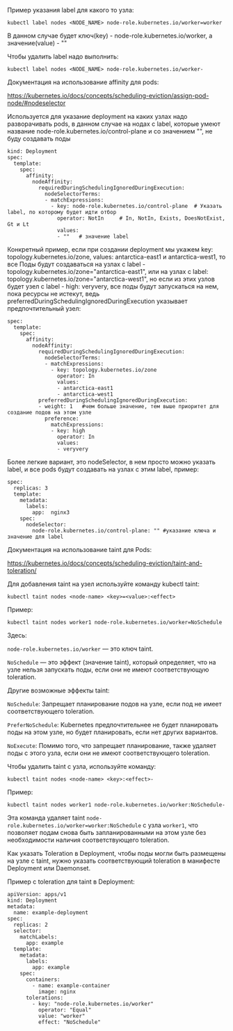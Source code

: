 Пример указания label для какого то узла:
```
kubectl label nodes <NODE_NAME> node-role.kubernetes.io/worker=worker
```
В данном случае будет ключ(key) - node-role.kubernetes.io/worker, а значение(value) - ""

Чтобы удалить label надо выполнить:
```
kubectl label nodes <NODE_NAME> node-role.kubernetes.io/worker-
```
Документация на использование affinity для pods:

https://kubernetes.io/docs/concepts/scheduling-eviction/assign-pod-node/#nodeselector

Используется для указание deployment на каких узлах надо разворачивать pods, в данном случае на нодах с label, которые умеют название node-role.kubernetes.io/control-plane и со значением "", не 
буду создавать поды
```
kind: Deployment
spec:
  template:
    spec:
      affinity:
        nodeAffinity:
          requiredDuringSchedulingIgnoredDuringExecution:
            nodeSelectorTerms:
            - matchExpressions:
              - key: node-role.kubernetes.io/control-plane  # Указать label, по которому будет идти отбор
                operator: NotIn     # In, NotIn, Exists, DoesNotExist, Gt и Lt
                values:
                - ""   # значение label
```
Конкретный пример, если при создании deployment мы укажем key: topology.kubernetes.io/zone, values: antarctica-east1 и antarctica-west1, то все Поды будут создаваться на узлах с label - topology.kubernetes.io/zone="antarctica-east1", или на узлах с label: topology.kubernetes.io/zone="antarctica-west1", но если из этих узлов будет узел с label - high: veryvery, все поды будут запускаться на нем, 
пока ресурсы не истекут, ведь preferredDuringSchedulingIgnoredDuringExecution указывает предпочтительный узел:
```
spec:
  template:
    spec:
      affinity:
        nodeAffinity:
          requiredDuringSchedulingIgnoredDuringExecution:
            nodeSelectorTerms:
            - matchExpressions:
              - key: topology.kubernetes.io/zone
                operator: In
                values:
                - antarctica-east1
                - antarctica-west1
          preferredDuringSchedulingIgnoredDuringExecution:
          - weight: 1   #чем больше значение, тем выше приоритет для создание подов на этом узле
            preference:
              matchExpressions:
              - key: high
                operator: In
                values:
                - veryvery
```
Более легкие вариант, это nodeSelector, в нем просто можно указать label, и все pods будут создавать на узлах с этим label, пример:
```
spec:
  replicas: 3
  template:
    metadata:
      labels:
        app:  nginx3
    spec:
      nodeSelector:
        node-role.kubernetes.io/control-plane: "" #указание ключа и значение для label
```
Документация на использование taint для Pods: 

https://kubernetes.io/docs/concepts/scheduling-eviction/taint-and-toleration/

Для добавления taint на узел используйте команду kubectl taint:
```
kubectl taint nodes <node-name> <key>=<value>:<effect>
````
Пример:
```
kubectl taint nodes worker1 node-role.kubernetes.io/worker=NoSchedule
```
Здесь: 

`node-role.kubernetes.io/worker` — это ключ taint.

`NoSchedule` — это эффект (значение taint), который определяет, что на узле нельзя запускать поды, если они не имеют соответствующую toleration.

Другие возможные эффекты taint:

`NoSchedule`: Запрещает планирование подов на узле, если под не имеет соответствующего toleration.

`PreferNoSchedule`: Kubernetes предпочтительнее не будет планировать поды на этом узле, но будет планировать, если нет других вариантов.

`NoExecute`: Помимо того, что запрещает планирование, также удаляет поды с этого узла, если они не имеют соответствующего toleration.

Чтобы удалить taint с узла, используйте команду:
```
kubectl taint nodes <node-name> <key>:<effect>-
```

Пример:
```
kubectl taint nodes worker1 node-role.kubernetes.io/worker:NoSchedule-
```
Эта команда удаляет taint `node-role.kubernetes.io/worker=worker:NoSchedule` с узла `worker1`, что позволяет подам снова быть запланированными на этом узле без необходимости наличия соответствующего toleration.

Как указать Toleration в Deployment, чтобы поды могли быть размещены на узле с taint, нужно указать соответствующий toleration в манифесте Deployment или Daemonset.

Пример с toleration для taint в Deployment:
```
apiVersion: apps/v1
kind: Deployment
metadata:
  name: example-deployment
spec:
  replicas: 2
  selector:
    matchLabels:
      app: example
  template:
    metadata:
      labels:
        app: example
    spec:
      containers:
        - name: example-container
          image: nginx
      tolerations:
        - key: "node-role.kubernetes.io/worker"
          operator: "Equal"
          value: "worker"
          effect: "NoSchedule"
```
